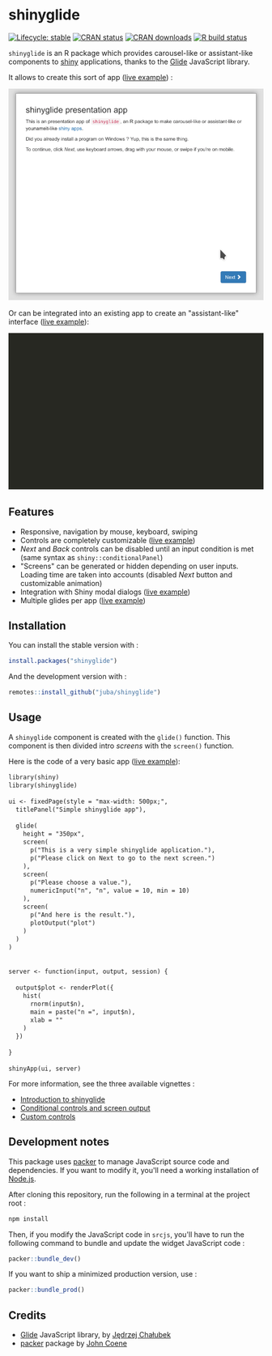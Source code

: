 # shinyglide

<!-- badges: start -->
[![Lifecycle: stable](https://img.shields.io/badge/lifecycle-stable-brightgreen.svg)](https://lifecycle.r-lib.org/articles/stages.html)
[![CRAN status](https://www.r-pkg.org/badges/version-ago/shinyglide)](https://cran.r-project.org/package=shinyglide)
[![CRAN downloads](https://cranlogs.r-pkg.org/badges/shinyglide)](https://cran.r-project.org/package=shinyglide)
[![R build status](https://github.com/juba/shinyglide/workflows/R-CMD-check/badge.svg)](https://github.com/juba/shinyglide/actions)
<!-- badges: end -->

`shinyglide` is an R package which provides carousel-like or assistant-like components to [shiny](https://shiny.rstudio.com) applications, thanks to the [Glide](https://glidejs.com) JavaScript library.

It allows to create this sort of app ([live example](https://data.nozav.org/app/shinyglide/01_presentation/)) :

![presentation](man/figures/shinyglide_presentation.gif)

Or can be integrated into an existing app to create an "assistant-like" interface ([live example](https://data.nozav.org/app/shinyglide/03_modal/)):

![modal](man/figures/shinyglide_modal.gif)

## Features

- Responsive, navigation by mouse, keyboard, swiping
- Controls are completely customizable ([live example](https://data.nozav.org/app/shinyglide/04_custom_controls/))
- *Next* and *Back* controls can be disabled until an input condition is met (same syntax as `shiny::conditionalPanel`)
- "Screens" can be generated or hidden depending on user inputs. Loading time are taken into accounts (disabled *Next* button and customizable animation)
- Integration with Shiny modal dialogs ([live example](https://data.nozav.org/app/shinyglide/03_modal/))
- Multiple glides per app ([live example](https://data.nozav.org/app/shinyglide/05_multi_glides/))

## Installation

You can install the stable version with :

```r
install.packages("shinyglide")
```

And the development version with :

```r
remotes::install_github("juba/shinyglide")
```

## Usage

A `shinyglide` component is created with the `glide()` function. This component is then divided intro *screens* with the `screen()` function.

Here is the code of a very basic app ([live example](https://data.nozav.org/app/shinyglide/02_simple/)):

```{r}
library(shiny)
library(shinyglide)

ui <- fixedPage(style = "max-width: 500px;",
  titlePanel("Simple shinyglide app"),

  glide(
    height = "350px",
    screen(
      p("This is a very simple shinyglide application."),
      p("Please click on Next to go to the next screen.")
    ),
    screen(
      p("Please choose a value."),
      numericInput("n", "n", value = 10, min = 10)
    ),
    screen(
      p("And here is the result."),
      plotOutput("plot")
    )
  )
)


server <- function(input, output, session) {

  output$plot <- renderPlot({
    hist(
      rnorm(input$n),
      main = paste("n =", input$n),
      xlab = ""
    )
  })

}

shinyApp(ui, server)

```

For more information, see the three available vignettes :

- [Introduction to shinyglide](https://juba.github.io/shinyglide/articles/a_introduction.html)
- [Conditional controls and screen output](https://juba.github.io/shinyglide/articles/b_conditionals.html)
- [Custom controls](https://juba.github.io/shinyglide/articles/c_custom_controls.html)

## Development notes

This package uses [packer](https://github.com/JohnCoene/packer) to manage JavaScript source code and dependencies. If you want to modify it, you'll need a working installation of [Node.js](https://nodejs.org/en/).

After cloning this repository, run the following in a terminal at the project root :

```sh
npm install
```

Then, if you modify the JavaScript code in `srcjs`, you'll have to run the following command to bundle and update the widget JavaScript code :

```r
packer::bundle_dev()
```

If you want to ship a minimized production version, use :

```r
packer::bundle_prod()
```

## Credits

- [Glide](https://glidejs.com/) JavaScript library, by [Jędrzej Chałubek](https://github.com/jedrzejchalubek)
- [packer](https://github.com/JohnCoene/packer) package by [John Coene](https://twitter.com/jdatap)
